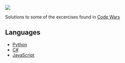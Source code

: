 [![](https://jungladigital.com/wp-content/uploads/2019/03/codewars-800-350.png)](https://www.codewars.com/users/pumacens)

Solutions to some of the excercises found in [Code Wars](https://www.codewars.com/)

## Languages
- [Python](/Python)
- [C#](/CSharp)
- [JavaScript](/JavaScript)